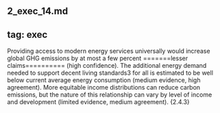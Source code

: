 2_exec_14.md
---
tag: exec
---

Providing access to modern energy services universally would increase global GHG emissions by at most a few percent
=======lesser claims==========
 (high confidence). The additional energy demand needed to support decent living standards3 for all is estimated to be well below current average energy consumption (medium evidence, high agreement). More equitable income distributions can reduce carbon emissions, but the nature of this relationship can vary by level of income and development (limited evidence, medium agreement). {2.4.3}